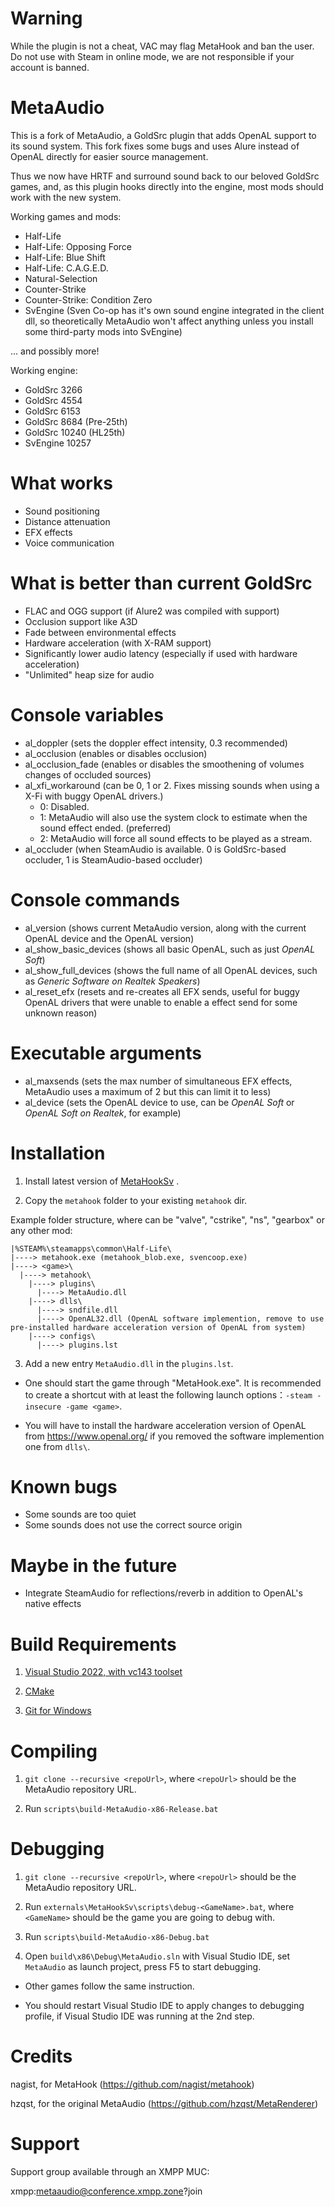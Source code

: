 # Warning
While the plugin is not a cheat, VAC may flag MetaHook and ban the user.
Do not use with Steam in online mode, we are not responsible if your account is banned.

# MetaAudio
This is a fork of MetaAudio, a GoldSrc plugin that adds OpenAL support to its sound system. This fork fixes some bugs and uses Alure instead of OpenAL directly for easier source management.

Thus we now have HRTF and surround sound back to our beloved GoldSrc games, and, as this plugin hooks directly into the engine, most mods should work with the new system.

Working games and mods:

- Half-Life
- Half-Life: Opposing Force
- Half-Life: Blue Shift
- Half-Life: C.A.G.E.D.
- Natural-Selection
- Counter-Strike
- Counter-Strike: Condition Zero
- SvEngine (Sven Co-op has it's own sound engine integrated in the client dll, so theoretically MetaAudio won't affect anything unless you install some third-party mods into SvEngine)

... and possibly more!

Working engine:

- GoldSrc 3266
- GoldSrc 4554
- GoldSrc 6153
- GoldSrc 8684 (Pre-25th)
- GoldSrc 10240 (HL25th)
- SvEngine 10257

# What works
- Sound positioning
- Distance attenuation
- EFX effects
- Voice communication

# What is better than current GoldSrc
- FLAC and OGG support (if Alure2 was compiled with support)
- Occlusion support like A3D
- Fade between environmental effects
- Hardware acceleration (with X-RAM support)
- Significantly lower audio latency (especially if used with hardware acceleration)
- "Unlimited" heap size for audio

# Console variables
- al_doppler (sets the doppler effect intensity, 0.3 recommended)
- al_occlusion (enables or disables occlusion)
- al_occlusion_fade (enables or disables the smoothening of volumes changes of occluded sources)
- al_xfi_workaround (can be 0, 1 or 2. Fixes missing sounds when using a X-Fi with buggy OpenAL drivers.)
  - 0: Disabled.
  - 1: MetaAudio will also use the system clock to estimate when the sound effect ended. (preferred)
  - 2: MetaAudio will force all sound effects to be played as a stream.
- al_occluder (when SteamAudio is available. 0 is GoldSrc-based occluder, 1 is SteamAudio-based occluder)

# Console commands
- al_version (shows current MetaAudio version, along with the current OpenAL device and the OpenAL version)
- al_show_basic_devices (shows all basic OpenAL, such as just _OpenAL Soft_)
- al_show_full_devices (shows the full name of all OpenAL devices, such as _Generic Software on Realtek Speakers_)
- al_reset_efx (resets and re-creates all EFX sends, useful for buggy OpenAL drivers that were unable to enable a effect send for some unknown reason)

# Executable arguments
- al_maxsends (sets the max number of simultaneous EFX effects, MetaAudio uses a maximum of 2 but this can limit it to less)
- al_device (sets the OpenAL device to use, can be _OpenAL Soft_ or _OpenAL Soft on Realtek_, for example)

# Installation

1. Install latest version of [MetaHookSv](https://github.com/hzqst/MetaHookSv) .

2. Copy the `metahook` folder to your existing `metahook` dir.

Example folder structure, where <game> can be "valve", "cstrike", "ns", "gearbox" or any other mod:

```
|%STEAM%\steamapps\common\Half-Life\
|----> metahook.exe (metahook_blob.exe, svencoop.exe)
|----> <game>\
  |----> metahook\
    |----> plugins\
      |----> MetaAudio.dll
    |----> dlls\
      |----> sndfile.dll
      |----> OpenAL32.dll (OpenAL software implemention, remove to use pre-installed hardware acceleration version of OpenAL from system)
    |----> configs\
      |----> plugins.lst
```

3. Add a new entry `MetaAudio.dll` in the `plugins.lst`.

* One should start the game through "MetaHook.exe". It is recommended to create a shortcut with at least the following launch options：`-steam -insecure -game <game>`.

* You will have to install the hardware acceleration version of OpenAL from https://www.openal.org/ if you removed the software implemention one from `dlls\`.

# Known bugs

- Some sounds are too quiet
- Some sounds does not use the correct source origin

# Maybe in the future

- Integrate SteamAudio for reflections/reverb in addition to OpenAL's native effects

# Build Requirements

1. [Visual Studio 2022, with vc143 toolset](https://visualstudio.microsoft.com/)

2. [CMake](https://cmake.org/download/)

3. [Git for Windows](https://gitforwindows.org/)

# Compiling

1. `git clone --recursive <repoUrl>`, where `<repoUrl>` should be the MetaAudio repository URL.

2. Run `scripts\build-MetaAudio-x86-Release.bat`

# Debugging

1. `git clone --recursive <repoUrl>`, where `<repoUrl>` should be the MetaAudio repository URL.

2. Run `externals\MetaHookSv\scripts\debug-<GameName>.bat`, where `<GameName>` should be the game you are going to debug with.

3. Run `scripts\build-MetaAudio-x86-Debug.bat`

4. Open `build\x86\Debug\MetaAudio.sln` with Visual Studio IDE, set `MetaAudio` as launch project, press F5 to start debugging.

* Other games follow the same instruction.

* You should restart Visual Studio IDE to apply changes to debugging profile, if Visual Studio IDE was running at the 2nd step.

# Credits

nagist, for MetaHook (https://github.com/nagist/metahook)

hzqst, for the original MetaAudio (https://github.com/hzqst/MetaRenderer)

# Support

Support group available through an XMPP MUC:

xmpp:metaaudio@conference.xmpp.zone?join